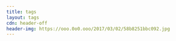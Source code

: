 ```yaml
---
title: tags
layout: tags
cdn: header-off
header-img: https://ooo.0o0.ooo/2017/03/02/58b8251bbc092.jpg
---
```


